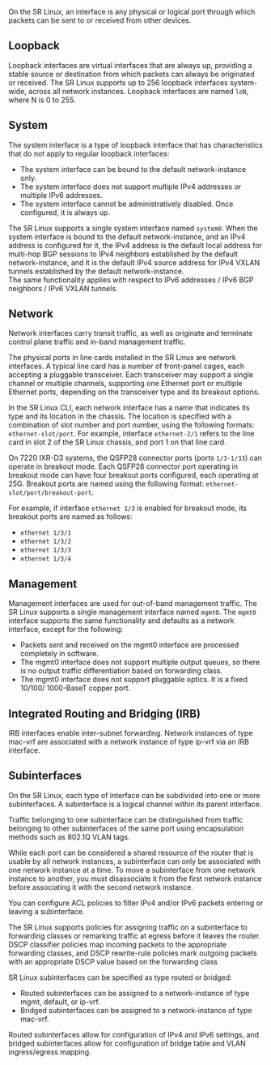 On the SR Linux, an interface is any physical or logical port through which packets can be sent to or received from other devices.

## Loopback
Loopback interfaces are virtual interfaces that are always up, providing a stable
source or destination from which packets can always be originated or received.
The SR Linux supports up to 256 loopback interfaces system-wide, across all
network instances. Loopback interfaces are named `loN`, where N is 0 to 255.

## System
The system interface is a type of loopback interface that has characteristics that
do not apply to regular loopback interfaces:

- The system interface can be bound to the default network-instance only.
- The system interface does not support multiple IPv4 addresses or multiple
IPv6 addresses.
- The system interface cannot be administratively disabled. Once configured, it is always up.

The SR Linux supports a single system interface named `system0`. When the system interface is bound to the default network-instance, and an IPv4 address is configured for it, the IPv4 address is the default local address for multi-hop BGP sessions to IPv4 neighbors established by the default network-instance, and it is the default IPv4 source address for IPv4 VXLAN tunnels established by the default network-instance.  
The same functionality applies with respect to IPv6 addresses / IPv6 BGP neighbors / IPv6 VXLAN tunnels.

## Network
Network interfaces carry transit traffic, as well as originate and terminate control plane traffic and in-band management traffic.

The physical ports in line cards installed in the SR Linux are network interfaces. A typical line card has a number of front-panel cages, each accepting a pluggable transceiver. Each transceiver may support a single channel or multiple channels, supporting one Ethernet port or multiple Ethernet ports, depending on the transceiver type and its breakout options.

In the SR Linux CLI, each network interface has a name that indicates its type and its location in the chassis. The location is specified with a combination of slot number and port number, using the following formats: `ethernet-slot/port`. For example, interface `ethernet-2/1` refers to the line card in slot 2 of the SR Linux chassis, and port 1 on that line card.

On 7220 IXR-D3 systems, the QSFP28 connector ports (ports `1/3-1/33`) can operate in breakout mode. Each QSFP28 connector port operating in breakout
mode can have four breakout ports configured, each operating at 25G. Breakout ports are named using the following format: `ethernet-slot/port/breakout-port`.

For example, if interface `ethernet 1/3` is enabled for breakout mode, its breakout ports are named as follows:

- `ethernet 1/3/1`
- `ethernet 1/3/2`
- `ethernet 1/3/3`
- `ethernet 1/3/4`

## Management
Management interfaces are used for out-of-band management traffic. The SR Linux supports a single management interface named `mgmt0`. The `mgmt0` interface supports the same functionality and defaults as a network
interface, except for the following:

- Packets sent and received on the mgmt0 interface are processed
completely in software.
- The mgmt0 interface does not support multiple output queues, so there is
no output traffic differentiation based on forwarding class.
- The mgmt0 interface does not support pluggable optics. It is a fixed 10/100/
1000-BaseT copper port.

## Integrated Routing and Bridging (IRB)
IRB interfaces enable inter-subnet forwarding. Network instances of type mac-vrf are associated with a network instance of type ip-vrf via an IRB interface.

## Subinterfaces
On the SR Linux, each type of interface can be subdivided into one or more
subinterfaces. A subinterface is a logical channel within its parent interface.

Traffic belonging to one subinterface can be distinguished from traffic belonging to
other subinterfaces of the same port using encapsulation methods such as 802.1Q
VLAN tags.

While each port can be considered a shared resource of the router that is usable by
all network instances, a subinterface can only be associated with one network
instance at a time. To move a subinterface from one network instance to another, you
must disassociate it from the first network instance before associating it with the
second network instance.

You can configure ACL policies to filter IPv4 and/or IPv6 packets entering or leaving
a subinterface.

The SR Linux supports policies for assigning traffic on a subinterface to forwarding
classes or remarking traffic at egress before it leaves the router. DSCP classifier
policies map incoming packets to the appropriate forwarding classes, and DSCP
rewrite-rule policies mark outgoing packets with an appropriate DSCP value based
on the forwarding class

SR Linux subinterfaces can be specified as type routed or bridged:

* Routed subinterfaces can be assigned to a network-instance of type mgmt,
default, or ip-vrf.
* Bridged subinterfaces can be assigned to a network-instance of type mac-vrf.

Routed subinterfaces allow for configuration of IPv4 and IPv6 settings, and bridged
subinterfaces allow for configuration of bridge table and VLAN ingress/egress
mapping.